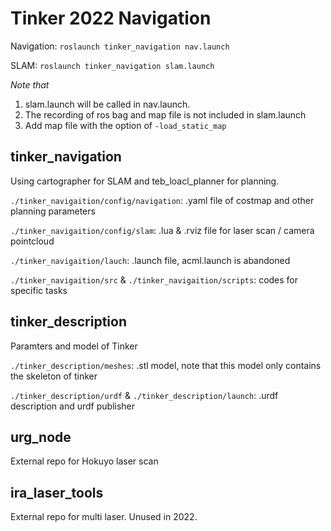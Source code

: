 # Tinker 2022 Navigation

Navigation: `roslaunch tinker_navigation nav.launch`

SLAM: `roslaunch tinker_navigation slam.launch`

*Note that* 
1. slam.launch will be called in nav.launch. 
2. The recording of ros bag and map file is not included in slam.launch
3. Add map file with the option of `-load_static_map`

## tinker_navigation
Using cartographer for SLAM and teb_loacl_planner for planning. 

`./tinker_navigaition/config/navigation`: .yaml file of costmap and other planning parameters

`./tinker_navigaition/config/slam`: .lua & .rviz file for laser scan / camera pointcloud

`./tinker_navigaition/lauch`: .launch file, acml.launch is abandoned

`./tinker_navigaition/src` & `./tinker_navigaition/scripts`: codes for specific tasks


## tinker_description
Paramters and model of Tinker

`./tinker_description/meshes`: .stl model, note that this model only contains the skeleton of tinker

`./tinker_description/urdf` & `./tinker_description/launch`: .urdf description and urdf publisher

## urg_node
External repo for Hokuyo laser scan

## ira_laser_tools
External repo for multi laser. Unused in 2022.